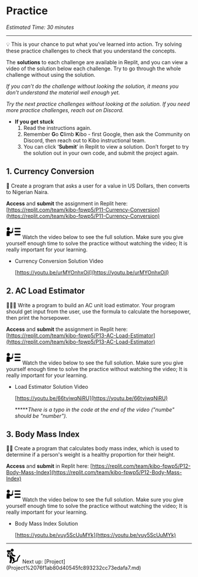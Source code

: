 # Practice

*Estimated Time: 30 minutes*

---

<aside>
💡 This is your chance to put what you’ve learned into action. Try solving these practice challenges to check that you understand the concepts.

The **solutions** to each challenge are available in Replit, and you can view a video of the solution below each challenge. Try to go through the whole challenge without using the solution. 

*If you can’t do the challenge without looking the solution, it means you don’t understand the material well enough yet.*

*Try the next practice challenges without looking at the solution. If you need more practice challenges, reach out on Discord.*

- **If you get stuck**
    1. Read the instructions again.
    2. Remember **G**o **C**limb **K**ibo - first Google, then ask the Community on Discord, then reach out to Kibo instructional team.
    3. You can click ‘**Submit**’ in Replit to view a solution. Don’t forget to try the solution out in your own code, and submit the project again.
</aside>

## 1. Currency Conversion

<aside>
🏦 Create a program that asks a user for a value in US Dollars, then converts to Nigerian Naira.

**Access** and **submit** the assignment in Replit here: [https://replit.com/team/kibo-fpwp5/P11-Currency-Conversion](https://replit.com/team/kibo-fpwp5/P11-Currency-Conversion) 

</aside>

<aside>
<img src="../instruction.png" alt="../instruction.png" width="40px" /> Watch the video below to see the full solution. Make sure you give yourself enough time to solve the practice without watching the video; It is really important for your learning.

- Currency Conversion Solution Video
    
    [https://youtu.be/urMYOnhxOiI](https://youtu.be/urMYOnhxOiI)
    
</aside>

## 2. AC Load Estimator

<aside>
👩🏿‍💻 Write a program to build an AC unit load estimator. Your program should get input from the user, use the formula to calculate the horsepower, then print the horsepower.

**Access** and **submit** the assignment in Replit here: [https://replit.com/team/kibo-fpwp5/P13-AC-Load-Estimator](https://replit.com/team/kibo-fpwp5/P13-AC-Load-Estimator) 

</aside>

<aside>
<img src="../instruction.png" alt="../instruction.png" width="40px" /> Watch the video below to see the full solution. Make sure you give yourself enough time to solve the practice without watching the video; It is really important for your learning.

- Load Estimator Solution Video
    
    [https://youtu.be/66tvjwqNiRU](https://youtu.be/66tvjwqNiRU)
    
    ******There is a typo in the code at the end of the video ("numbe" should be "number").*
    
</aside>

## 3. Body Mass Index

<aside>
💪🏿 Create a program that calculates body mass index, which is used to determine if a person's weight is a healthy proportion for their height.

**Access** and **submit** in Replit here: [https://replit.com/team/kibo-fpwp5/P12-Body-Mass-Index](https://replit.com/team/kibo-fpwp5/P12-Body-Mass-Index) 

</aside>

<aside>
<img src="../instruction.png" alt="../instruction.png" width="40px" /> Watch the video below to see the full solution. Make sure you give yourself enough time to solve the practice without watching the video; It is really important for your learning.

- Body Mass Index Solution
    
    [https://youtu.be/vuy5ScUuMYk](https://youtu.be/vuy5ScUuMYk)
    
</aside>

---

<aside>
<img src="../Lesson%200%20Learning%20With%20Kibo%2032002756da8b4ed2a610df0347af2a08/man-in-hike.png" alt="../Lesson%200%20Learning%20With%20Kibo%2032002756da8b4ed2a610df0347af2a08/man-in-hike.png" width="40px" /> Next up: [Project](Project%2076f1ab80d40545fc893232cc73edafa7.md)

</aside>